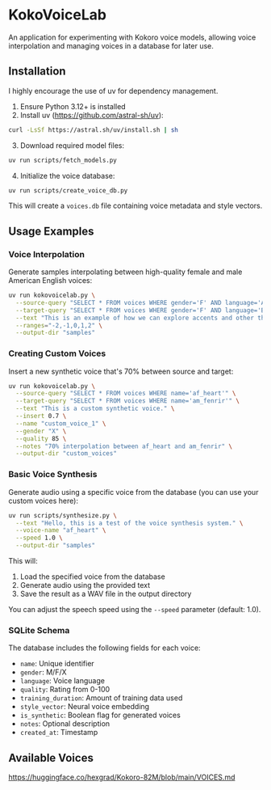 # KokoVoiceLab

An application for experimenting with Kokoro voice models, allowing voice interpolation and managing voices in a database for later use.

## Installation
I highly encourage the use of uv for dependency management.

1. Ensure Python 3.12+ is installed
2. Install uv (https://github.com/astral-sh/uv):
```bash
curl -LsSf https://astral.sh/uv/install.sh | sh
```

3. Download required model files:

```bash
uv run scripts/fetch_models.py
```

4. Initialize the voice database:

```bash
uv run scripts/create_voice_db.py
```

This will create a `voices.db` file containing voice metadata and style vectors.

## Usage Examples

### Voice Interpolation

Generate samples interpolating between high-quality female and male American English voices:

```bash
uv run kokovoicelab.py \
  --source-query "SELECT * FROM voices WHERE gender='F' AND language='American English' AND quality >= 70" \
  --target-query "SELECT * FROM voices WHERE gender='F' AND language='British English' AND quality >= 70" \
  --text "This is an example of how we can explore accents and other things. Neat!" \
  --ranges="-2,-1,0,1,2" \
  --output-dir "samples"
```

### Creating Custom Voices

Insert a new synthetic voice that's 70% between source and target:

```bash
uv run kokovoicelab.py \
  --source-query "SELECT * FROM voices WHERE name='af_heart'" \
  --target-query "SELECT * FROM voices WHERE name='am_fenrir'" \
  --text "This is a custom synthetic voice." \
  --insert 0.7 \
  --name "custom_voice_1" \
  --gender "X" \
  --quality 85 \
  --notes "70% interpolation between af_heart and am_fenrir" \
  --output-dir "custom_voices"
```

### Basic Voice Synthesis

Generate audio using a specific voice from the database (you can use your custom voices here):

```bash
uv run scripts/synthesize.py \
  --text "Hello, this is a test of the voice synthesis system." \
  --voice-name "af_heart" \
  --speed 1.0 \
  --output-dir "samples"
```

This will:
1. Load the specified voice from the database
2. Generate audio using the provided text
3. Save the result as a WAV file in the output directory

You can adjust the speech speed using the `--speed` parameter (default: 1.0).

### SQLite Schema

The database includes the following fields for each voice:
- `name`: Unique identifier
- `gender`: M/F/X
- `language`: Voice language
- `quality`: Rating from 0-100
- `training_duration`: Amount of training data used
- `style_vector`: Neural voice embedding
- `is_synthetic`: Boolean flag for generated voices
- `notes`: Optional description
- `created_at`: Timestamp

## Available Voices

https://huggingface.co/hexgrad/Kokoro-82M/blob/main/VOICES.md